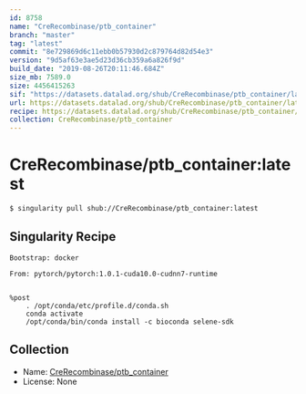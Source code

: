 ```yaml
---
id: 8758
name: "CreRecombinase/ptb_container"
branch: "master"
tag: "latest"
commit: "8e729869d6c11ebb0b57930d2c879764d82d54e3"
version: "9d5af63e3ae5d23d36cb359a6a826f9d"
build_date: "2019-08-26T20:11:46.684Z"
size_mb: 7589.0
size: 4456415263
sif: "https://datasets.datalad.org/shub/CreRecombinase/ptb_container/latest/2019-08-26-8e729869-9d5af63e/9d5af63e3ae5d23d36cb359a6a826f9d.sif"
url: https://datasets.datalad.org/shub/CreRecombinase/ptb_container/latest/2019-08-26-8e729869-9d5af63e/
recipe: https://datasets.datalad.org/shub/CreRecombinase/ptb_container/latest/2019-08-26-8e729869-9d5af63e/Singularity
collection: CreRecombinase/ptb_container
---
```


# CreRecombinase/ptb_container:latest

```bash
$ singularity pull shub://CreRecombinase/ptb_container:latest
```

## Singularity Recipe

```singularity
Bootstrap: docker

From: pytorch/pytorch:1.0.1-cuda10.0-cudnn7-runtime


%post
    . /opt/conda/etc/profile.d/conda.sh
    conda activate
    /opt/conda/bin/conda install -c bioconda selene-sdk
```

## Collection

 - Name: [CreRecombinase/ptb_container](https://github.com/CreRecombinase/ptb_container)
 - License: None

